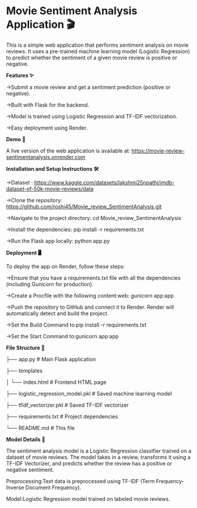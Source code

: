 # Movie Sentiment Analysis Application 🎬

This is a simple web application that performs sentiment analysis on movie reviews. It uses a pre-trained machine learning model (Logistic Regression) to predict whether the sentiment of a given movie review is positive or negative.

**Features ✨**

->Submit a movie review and get a sentiment prediction (positive or negative).

->Built with Flask for the backend.

->Model is trained using Logistic Regression and TF-IDF vectorization.

->Easy deployment using Render.

**Demo 🚀**

A live version of the web application is available at: https://movie-review-sentimentanalysis.onrender.com

**Installation and Setup Instructions 🛠️**

->Dataset : https://www.kaggle.com/datasets/lakshmi25npathi/imdb-dataset-of-50k-movie-reviews/data

->Clone the repository: https://github.com/roshi45/Movie_review_SentimentAnalysis.git

->Navigate to the project directory: cd Movie_review_SentimentAnalysis

->Install the dependencies: pip install -r requirements.txt

->Run the Flask app locally: python app.py

**Deployment 🖥️**

To deploy the app on Render, follow these steps:


->Ensure that you have a requirements.txt file with all the dependencies (including Gunicorn for production).

->Create a Procfile with the following content:web: gunicorn app:app

->Push the repository to GitHub and connect it to Render. Render will automatically detect and build the project.

->Set the Build Command to:pip install -r requirements.txt

->Set the Start Command to:gunicorn app:app


**File Structure 📁**

├── app.py               # Main Flask application

├── templates

│    └── index.html       # Frontend HTML page

├── logistic_regression_model.pkl  # Saved machine learning model

├── tfidf_vectorizer.pkl # Saved TF-IDF vectorizer

├── requirements.txt     # Project dependencies

└── README.md            # This file


**Model Details 🧠**

The sentiment analysis model is a Logistic Regression classifier trained on a dataset of movie reviews. The model takes in a review, transforms it using a TF-IDF Vectorizer, and predicts whether the review has a positive or negative sentiment.


Preprocessing:Text data is preprocessed using TF-IDF (Term Frequency-Inverse Document Frequency).


Model:Logistic Regression model trained on labeled movie reviews.


